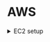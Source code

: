 # AWS


<details>
<summary>EC2 setup</summary>

EC 2 User Data Bash script <br/>

```bash
#!/bin/bash
yum update -y
yum install -y httpd
systemctl start httpd
systemctl enable httpd

echo "<h1> Hello, World from $(hostname -f) </h1>" > /var/www/html/index.html
```

</details>































<script type="module">
    import * as mermaid from 'https://cdn.jsdelivr.net/npm/mermaid@11.6.0/dist/mermaid.min.js';
    mermaid.initialize({
        startOnLoad: true,
        theme: 'dark'
    });
</script>
